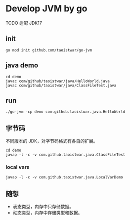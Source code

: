 # Develop JVM by go

TODO 适配 JDK17

## init

```shell
go mod init github.com/taoistwar/go-jvm
```

## java demo

```shell
cd demo
javac com/github/taoistwar/java/HelloWorld.java
javac com/github/taoistwar/java/ClassFileTest.java
```

## run

```shell
./go-jvm -cp demo com.github.taoistwar.java.HelloWorld
```

## 字节码

不同版本的 JDK，对字节码格式有各自的扩展。

```shell
cd demo
javap -l -c -v com.github.taoistwar.java.ClassFileTest
```

### local vars

```shell
javap -l -c -v com.github.taoistwar.java.LocalVarDemo
```

## 随想

- 表态类型，内存中只存储数据。
- 动态类型，内存中存储类型和数据。
